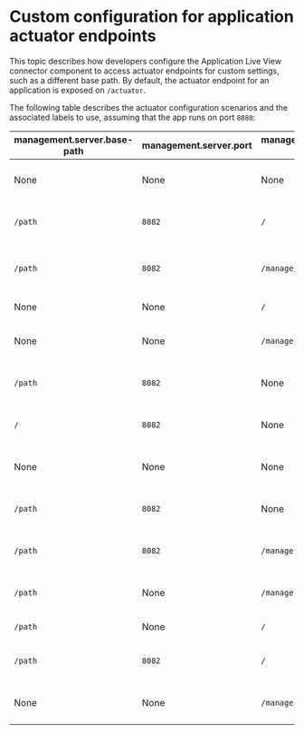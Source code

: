 # Custom configuration for application actuator endpoints

This topic describes how developers configure the Application Live View connector component
to access actuator endpoints for custom settings, such as a different base path.
By default, the actuator endpoint for an application is exposed on `/actuator`.

The following table describes the actuator configuration scenarios and the
associated labels to use, assuming that the app runs on port `8080`:

| management.server.base-path | management.server.port | management.endpoints.web.base-path | server.servlet.context.path | Comments | Connector Configuration | Sidecar Configuration
| --- | --- | --- | --- | --- | --- | --- |
| None | None | None | None | Actuators endpoints available at `localhost:8080/actuator` | `tanzu.app.live.view.application.actuator.path=actuator`, `tanzu.app.live.view.application.actuator.port=8080` | `app.live.view.sidecar.application-actuator-path=actuator`, `app.live.view.sidecar.application-actuator-port=8080`
| `/path` | `8082` | `/` | None |  Actuator endpoints available at `localhost:8082/path` | `tanzu.app.live.view.application.actuator.path=path`, `tanzu.app.live.view.application.actuator.port=8082` | `app.live.view.sidecar.application-actuator-path=path`, `app.live.view.sidecar.application-actuator-port=8082`
| `/path` | `8082` | `/manage/actuator` | None |  Actuator endpoints available at `localhost:8082/path/manage/actuator` | `tanzu.app.live.view.application.actuator.path=path/manage/actuator`, `tanzu.app.live.view.application.actuator.port=8082` | `app.live.view.sidecar.application-actuator-path=path/manage/actuator`, `app.live.view.sidecar.application-actuator-port=8082`
| None | None | `/` | None | Actuators are disabled to avoid conflicts | None | None
| None | None | `/manage` | None | Actuator endpoints available at `/manage` | `tanzu.app.live.view.application.actuator.path=manage`, `tanzu.app.live.view.application.actuator.port=8080` | `app.live.view.sidecar.application-actuator-path=manage`, `app.live.view.sidecar.application-actuator-port=8080`
| `/path` | `8082` | None | None | Actuator endpoints available at `localhost:8082/path/actuator` | `tanzu.app.live.view.application.actuator.path=path/actuator`, `tanzu.app.live.view.application.actuator.port=8082`  | `app.live.view.sidecar.application-actuator-path=path/actuator`, `app.live.view.sidecar.application-actuator-port=8082`
| `/` | `8082` | None | None | Actuator endpoints available at `localhost:8082/actuator` | `tanzu.app.live.view.application.actuator.path=actuator`, `tanzu.app.live.view.application.actuator.port=8082`  | `app.live.view.sidecar.application-actuator-path=actuator`, `app.live.view.sidecar.application-actuator-port=8082`
| None | None | None | `/api` | Actuator endpoints available at `localhost:8080/api/actuator` | `tanzu.app.live.view.application.actuator.path=api/actuator`, `tanzu.app.live.view.application.actuator.port=8080` | `app.live.view.sidecar.application-actuator-path=api/actuator`, `app.live.view.sidecar.application-actuator-port=8080`
| `/path` | `8082` | None | `/api `| Actuator endpoints available at `localhost:8082/path/actuator` | `tanzu.app.live.view.application.actuator.path=path/actuator`, `tanzu.app.live.view.application.actuator.port=8082` | `app.live.view.sidecar.application-actuator-path=path/actuator`, `app.live.view.sidecar.application-actuator-port=8082`
| `/path` | `8082` | `/manage` | `/api` | Actuator endpoints available at `localhost:8082/path/manage` | `tanzu.app.live.view.application.actuator.path=path/manage`, `tanzu.app.live.view.application.actuator.port=8082` | `app.live.view.sidecar.application-actuator-path=path/manage`, `app.live.view.sidecar.application-actuator-port=8082`
| `/path` | None | `/manage` | `/api` | Actuator endpoints available at `localhost:8080/api/manage` | `tanzu.app.live.view.application.actuator.path=api/manage`, `tanzu.app.live.view.application.actuator.port=8080` | `app.live.view.sidecar.application-actuator-path=api/manage`, `app.live.view.sidecar.application-actuator-port=8080`
| `/path` | None | `/` | `/api` | Actuators are disabled to avoid conflicts | None | None
| `/path` | `8082` | `/` | `/api` | Actuator endpoints available at `localhost:8082/path` | `tanzu.app.live.view.application.actuator.path=path`, `tanzu.app.live.view.application.actuator.port=8082` | `app.live.view.sidecar.application-actuator-path=path`, `app.live.view.sidecar.application-actuator-port=8082`
| None | None | `/manage` | `/api` | Actuator endpoints available at `localhost:8080/api/manage` | `tanzu.app.live.view.application.actuator.path=api/manage`, `tanzu.app.live.view.application.actuator.port=8080` | `app.live.view.sidecar.application-actuator-path=api/manage`, `app.live.view.sidecar.application-actuator-port=8080`
